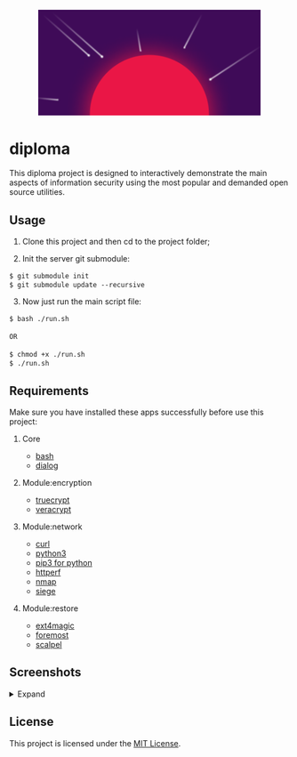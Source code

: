 <p align="center"><img src="logo.png" width="400"></p>

# diploma

This diploma project is designed to interactively demonstrate the main aspects of information security using the most popular and demanded open source utilities.

## Usage

1. Clone this project and then cd to the project folder;
   
2. Init the server git submodule:
```
$ git submodule init
$ git submodule update --recursive
```

3. Now just run the main script file:
```
$ bash ./run.sh

OR

$ chmod +x ./run.sh
$ ./run.sh
```

## Requirements

Make sure you have installed these apps successfully before use this project:
1. Core
   * [bash](https://www.gnu.org/software/bash/)
   * [dialog](https://invisible-island.net/dialog/#download)

2. Module:encryption
   * [truecrypt](https://www.truecrypt71a.com/downloads/)
   * [veracrypt](https://www.veracrypt.fr/en/Downloads.html)
  
3. Module:network
   * [curl](https://curl.se/download.html)
   * [python3](https://www.python.org/downloads/)
   * [pip3 for python](https://pip.pypa.io/en/stable/installing/)
   * [httperf](https://github.com/httperf/httperf)
   * [nmap](https://nmap.org/download.html)
   * [siege](https://github.com/JoeDog/siege)

4. Module:restore
   * [ext4magic](https://sourceforge.net/projects/ext4magic/)
   * [foremost](https://sourceforge.net/projects/foremost/)
   * [scalpel](https://github.com/sleuthkit/scalpel)


## Screenshots

<details>
   <summary>Expand</summary>
   <img src="screenshots/Ask root.png" width="1280"/>
   <img src="screenshots/1 - hello1.png" width="1280"/>
   <img src="screenshots/1 - hello2.png" width="1280"/>
   <img src="screenshots/2 - Main menu.png" width="1280"/>
   <img src="screenshots/2.1 - Menu.png" width="1280"/>
   <img src="screenshots/2.1.1 - Menu.png" width="1280"/>
   <img src="screenshots/2.1.1.1 - Menu.png" width="1280"/>
   <img src="screenshots/2.1.1.1 - FD path dialog.png" width="1280"/>
   <img src="screenshots/2.1.1.1 - Algorithm dialog.png" width="1280"/>
   <img src="screenshots/2.1.1.1 - Password dialog.png" width="1280"/>
   <img src="screenshots/2.1.1.1 - Encryption.png" width="1280"/>
   <img src="screenshots/2.1.2 - Benchmark.png" width="1280"/>
   <img src="screenshots/2.2 - Menu.png" width="1280"/>
   <img src="screenshots/2.2.1 - Menu.png" width="1280"/>
   <img src="screenshots/2.2.1 - Scan.png" width="1280"/>
   <img src="screenshots/2.2.2 - Menu.png" width="1280"/>
   <img src="screenshots/2.2.2 - Test.png" width="1280"/>
   <img src="screenshots/2.2.3 - Menu.png" width="1280"/>
   <img src="screenshots/2.2.3 - Test.png" width="1280"/>
   <img src="screenshots/2.3 - Menu.png" width="1280"/>
   <img src="screenshots/2.3.1 - Menu.png" width="1280"/>
   <img src="screenshots/2.3.1 - Restore.png" width="1280"/>
   <img src="screenshots/2.3.2 - Restore.png" width="1280"/>
   <img src="screenshots/2.3.3 - Restore.png" width="1280"/>
</details>

## License

This project is licensed under the [MIT License](LICENSE).

